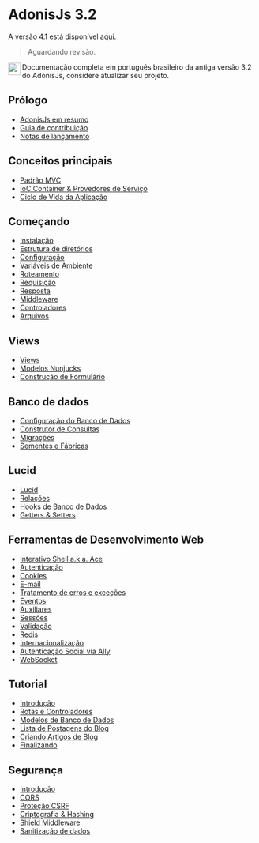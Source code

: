 # AdonisJs 3.2

A versão 4.1 está disponível [aqui](https://github.com/tavaresgerson/adonisdocbr/tree/v4.1).

> Aguardando revisão.

<p>
  <img src="https://upload.wikimedia.org/wikipedia/commons/0/05/Flag_of_Brazil.svg" width="25" align="left" />
  Documentação completa em português brasileiro da antiga versão 3.2 do AdonisJs, considere atualizar seu projeto.
</p>

## Prólogo 

* [AdonisJs em resumo](src/docs/01-prologue/01-adonisjs-at-a-glance.md)
* [Guia de contribuição](src/docs/01-prologue/02-contribution-guide.md)
* [Notas de lançamento](src/docs/01-prologue/03-release-notes.md)

## Conceitos principais

* [Padrão MVC](src/docs/02-core-concepts/01-mvc-pattern.md)
* [IoC Container & Provedores de Serviço](src/docs/02-core-concepts/02-ioc-container.md)
* [Ciclo de Vida da Aplicação](src/docs/02-core-concepts/04-application-lifecycle.md)

## Começando

* [Instalação](src/docs/03-getting-started/01-installation.md)
* [Estrutura de diretórios](src/docs/03-getting-started/02-directory-structure.md)
* [Configuração](src/docs/03-getting-started/03-configuration.md)
* [Variáveis de Ambiente](src/docs/03-getting-started/04-env.md)
* [Roteamento](src/docs/03-getting-started/05-routing.md)
* [Requisição](src/docs/03-getting-started/06-request.md)
* [Resposta](src/docs/03-getting-started/07-response.md)
* [Middleware](src/docs/03-getting-started/08-middleware.md)
* [Controladores](src/docs/03-getting-started/09-controllers.md)
* [Arquivos](src/docs/03-getting-started/10-files.md)

## Views

* [Views](src/docs/04-views/01-views.md)
* [Modelos Nunjucks](src/docs/04-views/02-templating.md)
* [Construção de Formulário](src/docs/04-views/03-form-builder.md)

## Banco de dados

* [Configuração do Banco de Dados](src/docs/05-database/01-database-setup.md)
* [Construtor de Consultas](src/docs/05-database/02-query-builder.md)
* [Migrações](src/docs/05-database/03-migrations.md)
* [Sementes e Fábricas](src/docs/05-database/04-seeds-and-factories.md)

## Lucid

* [Lucid](src/docs/06-lucid/01-lucid.md)
* [Relações](src/docs/06-lucid/02-relationships.md)
* [Hooks de Banco de Dados](src/docs/06-lucid/03-hooks.md)
* [Getters & Setters](src/docs/06-lucid/04-getters-setters.md)

## Ferramentas de Desenvolvimento Web

* [Interativo Shell a.k.a. Ace](src/docs/07-common-web-tools/01-interactive-shell.md)
* [Autenticação](src/docs/07-common-web-tools/02-authentication.md)
* [Cookies](src/docs/07-common-web-tools/03-cookies.md)
* [E-mail](src/docs/07-common-web-tools/04-mail.md)
* [Tratamento de erros e exceções](src/docs/07-common-web-tools/07-exceptions.md)
* [Eventos](src/docs/07-common-web-tools/08-events.md)
* [Auxiliares](src/docs/07-common-web-tools/09-helpers.md)
* [Sessões](src/docs/07-common-web-tools/10-sessions.md)
* [Validação](src/docs/07-common-web-tools/11-validator.md)
* [Redis](src/docs/07-common-web-tools/12-redis.md)
* [Internacionalização](src/docs/07-common-web-tools/13-internationalization.md)
* [Autenticação Social via Ally](src/docs/07-common-web-tools/14-social-auth.md)
* [WebSocket](src/docs/07-common-web-tools/15-ws.md)

## Tutorial

* [Introdução](src/docs/08-tutorial/01-getting-started.md)
* [Rotas e Controladores](src/docs/08-tutorial/02-routes-and-controllers.md)
* [Modelos de Banco de Dados](src/docs/08-tutorial/03-database-models.md)
* [Lista de Postagens do Blog](src/docs/08-tutorial/04-list-blog-posts.md)
* [Criando Artigos de Blog](src/docs/08-tutorial/05-creating-blog-posts.md)
* [Finalizando](src/docs/08-tutorial/06-finishing-up.md)

## Segurança

* [Introdução](src/docs/09-security/01-security-intro.md)
* [CORS](src/docs/09-security/02-cors.md)
* [Proteção CSRF](src/docs/09-security/03-csrf-protection.md)
* [Criptografia & Hashing](src/docs/09-security/04-encryption-and-hashing.md)
* [Shield Middleware](src/docs/09-security/05-shield.md)
* [Sanitização de dados](src/docs/09-security/06-data-sanitization.md)
